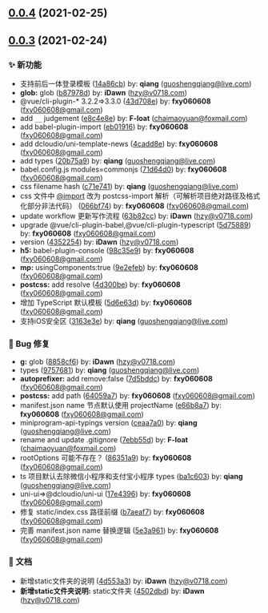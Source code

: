 ## [0.0.4](https://git.owoit.com/open/uni-app-preset/compare/v0.0.3...v0.0.4) (2021-02-25)



## [0.0.3](https://git.owoit.com/open/uni-app-preset/compare/7ebb55d...v0.0.3) (2021-02-24)


### ✨ 新功能

* 支持前后一体登录模板 ([14a86cb](https://git.owoit.com/open/uni-app-preset/commit/14a86cb)) by: **qiang** (guoshengqiang@live.com)
* **glob:** glob ([b87978d](https://git.owoit.com/open/uni-app-preset/commit/b87978d)) by: **iDawn** (hzy@v0718.com)
* @vue/cli-plugin-* 3.2.2=>3.3.0 ([43d708e](https://git.owoit.com/open/uni-app-preset/commit/43d708e)) by: **fxy060608** (fxy060608@gmail.com)
* add `__` judgement ([e8c4e8e](https://git.owoit.com/open/uni-app-preset/commit/e8c4e8e)) by: **F-loat** (chaimaoyuan@foxmail.com)
* add babel-plugin-import ([eb01916](https://git.owoit.com/open/uni-app-preset/commit/eb01916)) by: **fxy060608** (fxy060608@gmail.com)
* add dcloudio/uni-template-news ([4cadd8e](https://git.owoit.com/open/uni-app-preset/commit/4cadd8e)) by: **fxy060608** (fxy060608@gmail.com)
* add types ([20b75a9](https://git.owoit.com/open/uni-app-preset/commit/20b75a9)) by: **qiang** (guoshengqiang@live.com)
* babel.config.js modules=commonjs ([71d64d0](https://git.owoit.com/open/uni-app-preset/commit/71d64d0)) by: **fxy060608** (fxy060608@gmail.com)
* css filename hash ([c71e741](https://git.owoit.com/open/uni-app-preset/commit/c71e741)) by: **qiang** (guoshengqiang@live.com)
* css 文件中 [@import](https://git.owoit.com/import) 改为 postcss-import 解析（可解析项目绝对路径及格式化部分非法代码） ([066bf74](https://git.owoit.com/open/uni-app-preset/commit/066bf74)) by: **fxy060608** (fxy060608@gmail.com)
* update workflow 更新写作流程 ([63b82cc](https://git.owoit.com/open/uni-app-preset/commit/63b82cc)) by: **iDawn** (hzy@v0718.com)
* upgrade @vue/cli-plugin-babel,@vue/cli-plugin-typescript ([5d75889](https://git.owoit.com/open/uni-app-preset/commit/5d75889)) by: **fxy060608** (fxy060608@gmail.com)
* version ([4352254](https://git.owoit.com/open/uni-app-preset/commit/4352254)) by: **iDawn** (hzy@v0718.com)
* **h5:** babel-plugin-console ([98c35e9](https://git.owoit.com/open/uni-app-preset/commit/98c35e9)) by: **fxy060608** (fxy060608@gmail.com)
* **mp:** usingComponents:true ([9e2efeb](https://git.owoit.com/open/uni-app-preset/commit/9e2efeb)) by: **fxy060608** (fxy060608@gmail.com)
* **postcss:** add resolve ([4d300be](https://git.owoit.com/open/uni-app-preset/commit/4d300be)) by: **fxy060608** (fxy060608@gmail.com)
* 增加 TypeScript 默认模板 ([5d6e63d](https://git.owoit.com/open/uni-app-preset/commit/5d6e63d)) by: **fxy060608** (fxy060608@gmail.com)
* 支持iOS安全区 ([3163e3e](https://git.owoit.com/open/uni-app-preset/commit/3163e3e)) by: **qiang** (guoshengqiang@live.com)


### 🐛 Bug 修复

* **g:** glob ([8858cf6](https://git.owoit.com/open/uni-app-preset/commit/8858cf6)) by: **iDawn** (hzy@v0718.com)
* types ([9757681](https://git.owoit.com/open/uni-app-preset/commit/9757681)) by: **qiang** (guoshengqiang@live.com)
* **autoprefixer:** add remove:false ([7d5bddc](https://git.owoit.com/open/uni-app-preset/commit/7d5bddc)) by: **fxy060608** (fxy060608@gmail.com)
* **postcss:** add path ([64059a7](https://git.owoit.com/open/uni-app-preset/commit/64059a7)) by: **fxy060608** (fxy060608@gmail.com)
* manifest.json name 节点默认使用 projectName ([e66b8a7](https://git.owoit.com/open/uni-app-preset/commit/e66b8a7)) by: **fxy060608** (fxy060608@gmail.com)
* miniprogram-api-typings version ([ceaa7a0](https://git.owoit.com/open/uni-app-preset/commit/ceaa7a0)) by: **qiang** (guoshengqiang@live.com)
* rename and update .gitignore ([7ebb55d](https://git.owoit.com/open/uni-app-preset/commit/7ebb55d)) by: **F-loat** (chaimaoyuan@foxmail.com)
* rootOptions 可能不存在？ ([86351a9](https://git.owoit.com/open/uni-app-preset/commit/86351a9)) by: **fxy060608** (fxy060608@gmail.com)
* ts 项目默认去除微信小程序和支付宝小程序 types ([ba1c603](https://git.owoit.com/open/uni-app-preset/commit/ba1c603)) by: **qiang** (guoshengqiang@live.com)
* uni-ui=>@dcloudio/uni-ui ([17e4396](https://git.owoit.com/open/uni-app-preset/commit/17e4396)) by: **fxy060608** (fxy060608@gmail.com)
* 修复 static/index.css 路径前缀 ([b7aeaf7](https://git.owoit.com/open/uni-app-preset/commit/b7aeaf7)) by: **fxy060608** (fxy060608@gmail.com)
* 完善 manifest.json name 替换逻辑 ([5e3a961](https://git.owoit.com/open/uni-app-preset/commit/5e3a961)) by: **fxy060608** (fxy060608@gmail.com)


### 📝 文档

* 新增static文件夹的说明 ([4d553a3](https://git.owoit.com/open/uni-app-preset/commit/4d553a3)) by: **iDawn** (hzy@v0718.com)
* **新增static文件夹说明:** static文件夹 ([4502dbd](https://git.owoit.com/open/uni-app-preset/commit/4502dbd)) by: **iDawn** (hzy@v0718.com)



